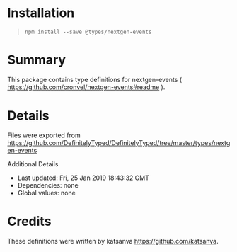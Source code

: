 # Installation
> `npm install --save @types/nextgen-events`

# Summary
This package contains type definitions for nextgen-events ( https://github.com/cronvel/nextgen-events#readme ).

# Details
Files were exported from https://github.com/DefinitelyTyped/DefinitelyTyped/tree/master/types/nextgen-events

Additional Details
 * Last updated: Fri, 25 Jan 2019 18:43:32 GMT
 * Dependencies: none
 * Global values: none

# Credits
These definitions were written by katsanva <https://github.com/katsanva>.
